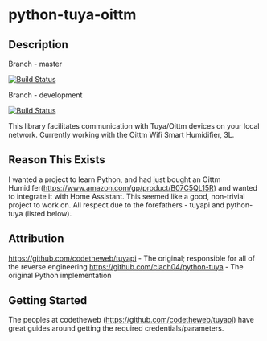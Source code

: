 # python-tuya-oittm
## Description
Branch - master

[![Build Status](https://travis-ci.org/Supermortal/python-tuya-oittm.svg?branch=master)](https://travis-ci.org/Supermortal/python-tuya-oittm)

Branch - development

[![Build Status](https://travis-ci.org/Supermortal/python-tuya-oittm.svg?branch=development)](https://travis-ci.org/Supermortal/python-tuya-oittm)

This library facilitates communication with Tuya/Oittm devices on your local network. Currently working with the Oittm Wifi Smart Humidifier, 3L.
## Reason This Exists
I wanted a project to learn Python, and had just bought an Oittm Humidifer(https://www.amazon.com/gp/product/B07C5QL15R) and wanted to integrate it with Home Assistant. This seemed like a good, non-trivial project to work on. All respect due to the forefathers - tuyapi and python-tuya (listed below).
## Attribution
https://github.com/codetheweb/tuyapi - The original; responsible for all of the reverse engineering
https://github.com/clach04/python-tuya - The original Python implementation
## Getting Started
The peoples at codetheweb (https://github.com/codetheweb/tuyapi) have great guides around getting the required credentials/parameters.

